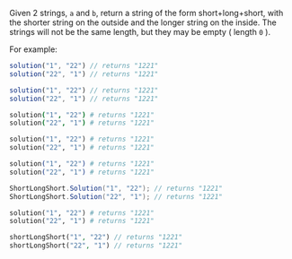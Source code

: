 Given 2 strings, `a` and `b`, return a string of the form short+long+short, with the shorter string on the outside
and the longer string on the inside. The strings will not be the same length, but they may be empty ( length `0` ).

For example:

```javascript
solution("1", "22") // returns "1221"
solution("22", "1") // returns "1221"
```

```typescript
solution("1", "22") // returns "1221"
solution("22", "1") // returns "1221"
```

```coffeescript
solution("1", "22") # returns "1221"
solution("22", "1") # returns "1221"
```

```ruby
solution("1", "22") # returns "1221"
solution("22", "1") # returns "1221"
```

```elixir
solution("1", "22") # returns "1221"
solution("22", "1") # returns "1221"
```

```csharp
ShortLongShort.Solution("1", "22"); // returns "1221"
ShortLongShort.Solution("22", "1"); // returns "1221"
```

```python
solution("1", "22") # returns "1221"
solution("22", "1") # returns "1221"
```

```php
shortLongShort("1", "22") // returns "1221"
shortLongShort("22", "1") // returns "1221"
```
